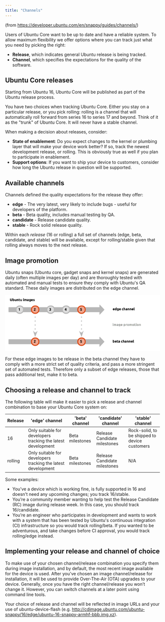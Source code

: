 ```yaml
---
title: "Channels"
---
```



(from https://developer.ubuntu.com/en/snappy/guides/channels/)

Users of Ubuntu Core want to be up to date and have a reliable system. To allow maximum flexibility we offer options where you can track just what you need by picking the right:

 - **Release**, which indicates general Ubuntu release is being tracked.
 - **Channel**, which specifies the expectations for the quality of the
   software.

## Ubuntu Core releases 

Starting from Ubuntu 16, Ubuntu Core will be published as part of the Ubuntu release process.

You have two choices when tracking Ubuntu Core. Either you stay on a particular release, or you pick rolling: rolling is a channel that will automatically roll forward from series 16 to series 17 and beyond. Think of it as the "trunk" of Ubuntu Core. It will never have a stable channel.

When making a decision about releases, consider:

 - **State of enablement**: Do you expect changes to the kernel or plumbing
   layer that will make your device work better? If so, track the newest
   development release, or rolling. This is obviously true as well if
   you plan to participate in enablement.
 - **Support options**: If you want to ship your device to customers,
   consider how long the Ubuntu release in question will be supported.

## Available channels
Channels defined the quality expectations for the release they offer:

 - **edge** - The very latest, very likely to include bugs - useful for
   developers of the platform. 
 - **beta** - Beta quality, includes manual testing by QA. 
 - **candidate** - Release candidate quality.
 - **stable** - Rock solid release quality.

Within each *release* (16 or rolling) a full set of channels (edge, beta, candidate, and stable) will be available, except for rolling/stable given that rolling always moves to the next release. 
## Image promotion 
Ubuntu snaps (Ubuntu core, gadget snaps and kernel snaps) are generated daily (often multiple images per day) and are thoroughly tested with automated and manual tests to ensure they comply with Ubuntu's QA standard. These daily images are distributed on the edge channel.

![Promotion of images from the edge channel to beta](./media/Image_promotion.png)

For these edge images to be release in the beta channel they have to comply with a more strict set of quality criteria, and pass a more stringent set of automated tests. Therefore only a subset of edge releases, those that pass additional test, make it to beta. 
## Choosing a release and channel to track 
The following table will make it easier to pick a release and channel combination to base your Ubuntu Core system on:

Release | 'edge' channel | 'beta' channel | 'candidate' channel | 'stable' channel
----------| ----   | ----   | ----    | ----
16 | Only suitable for developers tracking the latest development | Beta milestones | Release Candidate milestones | Rock-solid, to be shipped to device customers
rolling | Only suitable for developers tracking the latest development | Beta milestones | Release Candidate milestones | N/A

Some examples:

 - You’ve a device which is working fine, is fully supported in 16 and
   doesn't need any upcoming changes; you track 16/stable.
 - You’re a community member wanting to help test the Release Candidate
   (RC) image during release week. In this case, you should track
   16/candidate.
 - You’re an engineer who participates in development and wants to work
   with a system that has been tested by Ubuntu's continuous integration
   (CI) infrastructure so you would track rolling/beta. If you wanted to
   be adventurous, and take changes before CI approval, you would track
   rolling/edge instead.

## Implementing your release and channel of choice 
To make use of your chosen channel/release combination you specify them during image installation, and by default, the most recent image available for the device is used. After you've chosen an image channel/release for installation, it will be used to provide Over-The-Air (OTA) upgrades to your device. Generally, once you have the right channel/release you won’t change it. However, you can switch channels at a later point using command line tools.

Your choice of release and channel will be reflected in image URLs and your use of ubuntu-device-flash (e.g. http://cdimage.ubuntu.com/ubuntu-snappy/16/edge/ubuntu-16-snappy-armhf-bbb.img.xz).
